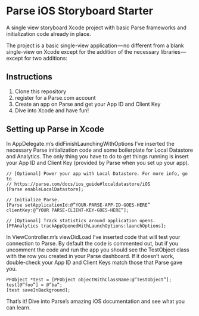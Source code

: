 # Parse iOS Storyboard Starter
A single view storyboard Xcode project with basic Parse frameworks and initialization code already in place.

The project is a basic single-view application — no different from a blank single-view on Xcode except for the addition of the necessary libraries — except for two additions:

Instructions
------------

1. Clone this repository
2. register for a Parse.com account
3. Create an app on Parse and get your App ID and Client Key
3. Dive into Xcode and have fun!

Setting up Parse in Xcode
-------------------------

In AppDelegate.m’s didFinishLaunchingWithOptions I’ve inserted the necessary Parse initialization code and some boilerplate for Local Datastore and Analytics. The only thing you have to do to get things running is insert your App ID and Client Key (provided by Parse when you set up your app).
```
// [Optional] Power your app with Local Datastore. For more info, go to
// https://parse.com/docs/ios_guide#localdatastore/iOS
[Parse enableLocalDatastore];

// Initialize Parse.
[Parse setApplicationId:@”YOUR-PARSE-APP-ID-GOES-HERE”
clientKey:@”YOUR PARSE-CLIENT-KEY-GOES-HERE”];

// [Optional] Track statistics around application opens.
[PFAnalytics trackAppOpenedWithLaunchOptions:launchOptions];
```
In ViewController.m’s viewDidLoad I’ve inserted code that will test your connection to Parse. By default the code is commented out, but if you uncomment the code and run the app you should see the TestObject class with the row you created in your Parse dashboard. If it doesn’t work, double-check your App ID and Client Keys match those that Parse gave you.
```
PFObject *test = [PFObject objectWithClassName:@”TestObject”];
test[@”foo”] = @”ba”;
[test saveInBackground];
```
That’s it! Dive into Parse’s amazing iOS documentation and see what you can learn.
